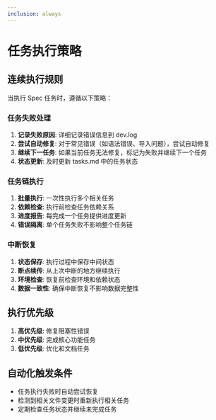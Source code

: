 ```yaml
---
inclusion: always
---
```


# 任务执行策略

## 连续执行规则

当执行 Spec 任务时，遵循以下策略：

### 任务失败处理
1. **记录失败原因**: 详细记录错误信息到 dev.log
2. **尝试自动修复**: 对于常见错误（如语法错误、导入问题），尝试自动修复
3. **继续下一任务**: 如果当前任务无法修复，标记为失败并继续下一个任务
4. **状态更新**: 及时更新 tasks.md 中的任务状态

### 任务链执行
1. **批量执行**: 一次性执行多个相关任务
2. **依赖检查**: 执行前检查任务依赖关系
3. **进度报告**: 每完成一个任务提供进度更新
4. **错误隔离**: 单个任务失败不影响整个任务链

### 中断恢复
1. **状态保存**: 执行过程中保存中间状态
2. **断点续传**: 从上次中断的地方继续执行
3. **环境检查**: 恢复前检查环境和依赖状态
4. **数据一致性**: 确保中断恢复不影响数据完整性

## 执行优先级

1. **高优先级**: 修复阻塞性错误
2. **中优先级**: 完成核心功能任务
3. **低优先级**: 优化和文档任务

## 自动化触发条件

- 任务执行失败时自动尝试恢复
- 检测到相关文件变更时重新执行相关任务
- 定期检查任务状态并继续未完成任务